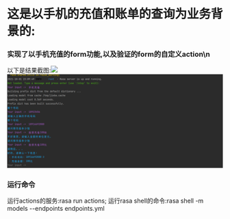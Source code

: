 # 这是以手机的充值和账单的查询为业务背景的:
### 实现了以手机充值的form功能,以及验证的form的自定义action\n
以下是结果截图:![](../../Pictures/结果.png)
![](https://github.com/liaozhihui/lzhRobot/blob/master/images/表单结果.png)

### 运行命令

运行actions的服务:rasa run actions;
运行rasa shell的命令:rasa shell -m models --endpoints endpoints.yml

